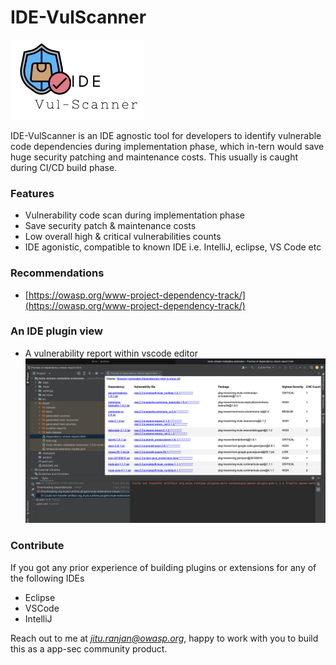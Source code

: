 # IDE-VulScanner

![IDE-VulScanner](/assets/images/logo-small.png)

IDE-VulScanner is an IDE agnostic tool for developers to identify vulnerable code dependencies during implementation phase, which in-tern would save huge security patching and maintenance costs. This usually is caught during CI/CD build phase.

### Features

* Vulnerability code scan during implementation phase
* Save security patch & maintenance costs
* Low overall high & critical vulnerabilities counts
* IDE agonistic, compatible to known IDE i.e. IntelliJ, eclipse, VS Code etc

### Recommendations

* [https://owasp.org/www-project-dependency-track/](https://owasp.org/www-project-dependency-track/)

### An IDE plugin view

* A vulnerability report within vscode editor
[![intelliJ](/assets/images/intellij.png)](https://www.youtube.com/watch?v=T2tFPMnX94c "ide vulscanner")



### Contribute
If you got any prior experience of building plugins or extensions for any of the following IDEs 
* Eclipse
* VSCode
* IntelliJ

Reach out to me at *jitu.ranjan@owasp.org*, happy to work with you to build this as a app-sec community product.

